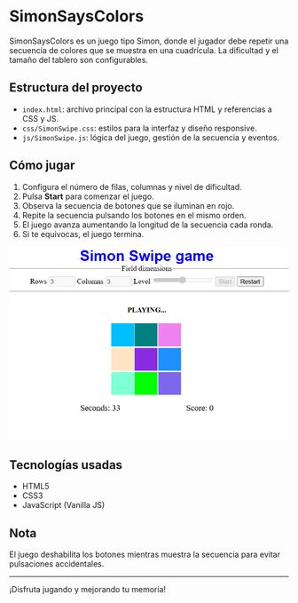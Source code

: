 # SimonSaysColors

SimonSaysColors es un juego tipo Simon, donde el jugador debe repetir una secuencia de colores que se muestra en una cuadrícula. La dificultad y el tamaño del tablero son configurables.

## Estructura del proyecto

- `index.html`: archivo principal con la estructura HTML y referencias a CSS y JS.
- `css/SimonSwipe.css`: estilos para la interfaz y diseño responsive.
- `js/SimonSwipe.js`: lógica del juego, gestión de la secuencia y eventos.

## Cómo jugar

1. Configura el número de filas, columnas y nivel de dificultad.
2. Pulsa **Start** para comenzar el juego.
3. Observa la secuencia de botones que se iluminan en rojo.
4. Repite la secuencia pulsando los botones en el mismo orden.
5. El juego avanza aumentando la longitud de la secuencia cada ronda.
6. Si te equivocas, el juego termina.

![Juego](images/Juego.png)


## Tecnologías usadas

- HTML5
- CSS3
- JavaScript (Vanilla JS)

## Nota

El juego deshabilita los botones mientras muestra la secuencia para evitar pulsaciones accidentales.

---

¡Disfruta jugando y mejorando tu memoria!

